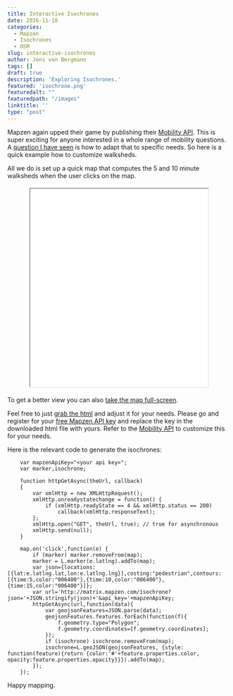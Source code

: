 ```yaml
---
title: Interactive Isochrones
date: 2016-11-18
categories:
  - Mapzen
  - Isochrones
  - OSM
slug: interactive-isochrones
author: Jens von Bergmann
tags: []
draft: true
description: 'Exploring Isochrones.'
featured: 'isochrone.png'
featuredalt: ""
featuredpath: "/images"
linktitle: ''
type: "post"
---
```


Mapzen again upped their game by publishing their [Mobility API](https://mapzen.com/documentation/mobility). This is
super exciting for anyone interested in a whole range of mobility questions. A [question I have seen](https://twitter.com/dnproulx/status/799644235720900608) is how to adapt that
to specific needs. So here is a quick example how to customize walksheds.

<!-- more -->
All we do is set up a quick map that computes the 5 and 10 minute
walksheds when the user clicks on the map.

<iframe src="/html/isochrone.html#14/49.2775/-123.1292" width="80%" height="450" style="margin: 5px 10%;"></iframe>

To get a better view you can also
<a href="/html/isochrone.html" target="_blank" class='btn btn-default'>take the map full-screen</a>.

Feel free to just <a href="/isochrone.html" download>grab the html</a> and adjust it for your needs. Please go and
register for your [free Mapzen API key](https://mapzen.com/developers/sign_in) and replace the key in the downloaded
html file with yours. Refer to the [Mobility API](https://mapzen.com/documentation/mobility) to customize this for your
needs.

Here is the relevant code to generate the isochrones:
```
    var mapzenApiKey="<your api key>";
    var marker,isochrone;

    function httpGetAsync(theUrl, callback)
    {
        var xmlHttp = new XMLHttpRequest();
        xmlHttp.onreadystatechange = function() {
            if (xmlHttp.readyState == 4 && xmlHttp.status == 200)
                callback(xmlHttp.responseText);
        };
        xmlHttp.open("GET", theUrl, true); // true for asynchronous
        xmlHttp.send(null);
    }

    map.on('click',function(e) {
        if (marker) marker.removeFrom(map);
        marker = L.marker(e.latlng).addTo(map);
        var json={locations:[{lat:e.latlng.lat,lon:e.latlng.lng}],costing:"pedestrian",contours:[{time:5,color:"006400"},{time:10,color:"006400"},{time:15,color:"006400"}]};
        var url='http://matrix.mapzen.com/isochrone?json='+JSON.stringify(json)+'&api_key='+mapzenApiKey;
        httpGetAsync(url,function(data){
            var geojsonFeatures=JSON.parse(data);
            geojsonFeatures.features.forEach(function(f){
                f.geometry.type="Polygon";
                f.geometry.coordinates=[f.geometry.coordinates];
            });
            if (isochrone) isochrone.removeFrom(map);
            isochrone=L.geoJSON(geojsonFeatures, {style: function(feature){return {color:'#'+feature.properties.color, opacity:feature.properties.opacity}}}).addTo(map);
        });
    });
```

Happy mapping.
